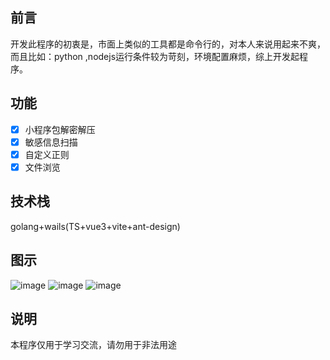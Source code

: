 ## 前言
开发此程序的初衷是，市面上类似的工具都是命令行的，对本人来说用起来不爽，而且比如：python ,nodejs运行条件较为苛刻，环境配置麻烦，综上开发起程序。


## 功能
- [x] 小程序包解密解压
- [x] 敏感信息扫描
- [x] 自定义正则
- [x] 文件浏览

## 技术栈
golang+wails(TS+vue3+vite+ant-design)

## 图示
![image](https://user-images.githubusercontent.com/53891640/215632865-4c186384-ba65-4fd1-b6a5-1eaeb022c2ae.png)
![image](https://user-images.githubusercontent.com/53891640/215632919-fed52d14-c744-48ab-8b10-1230cf6a6a11.png)
![image](https://user-images.githubusercontent.com/53891640/215632939-8a47cc71-c1cd-4bbf-9666-e2a37d0808a1.png)



## 说明
本程序仅用于学习交流，请勿用于非法用途
